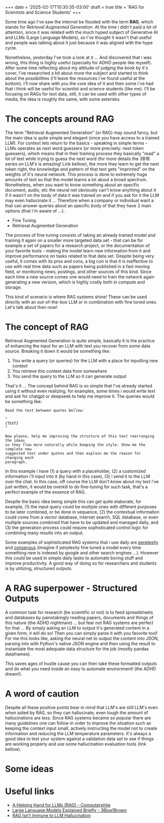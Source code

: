 +++
date = '2025-02-17T10:30:35-03:00'
draft = true
title = 'RAG for Scientists and Science Students'
+++

Some time ago I've saw the internet be flooded with the term **RAG**, which
stands for *Retrieval Augmented Generation*. At the time i didn't paid a lot of
attention, since it was related with the much hyped subject of Generative AI
and LLMs (Large Language Models), so I've thought it wasn't that useful and
people was talking about it just because it was aligned with the hype cycle.

Nonetheless, yesterday I've took a look at it ... And discovered that i was
wrong, this thing is highly useful (specially for ADHD people like myself).
After some time reflecting about my attitude of judging the book by it's cover,
I've researched a bit about more the subject and started to think about the
possibilities (i'll leave the resources i've found useful at the bottom). I'll now
share with you the core idea of it and then some i've had that i think will be
useful for scientist and science students (like me). I'll be focusing on RAGs
for text data, still, it can be used with other types of media, the idea is
roughly the same, with some asterisks.

# The concepts around RAG

The term "Retrieval Augmented Generation" (or RAG) may sound fancy, but the
main idea is quite simple and elegant (once you have access to a trained LLM).
For context lets return to the basics - speaking in simple terms - LLMs operates
as next word guessers (or more precisely: next token guessers), which means
that in their training process they basically "read" a lot of text while trying
to guess the next word (for more details the 3B1B series on LLM's is amazing!
Link bellow), the more they learn to get the next token right, the knowledge
and pattern of that text gets "imprinted" on the weights of it's neural
network. This process is done to extremely huge amounts of text so that the
model learns a lot about a broad spectrum. Nonetheless, when you want to know
something about an specific document, audio, etc the neural net obviously can't
know anything about it if it wasn't on the body of data it was trained on and
if you ask for it the LLM may even hallucinate it ... Therefore when a company
or individual want a that can answer queries about an specific body of that they
have 2 main options (that i'm aware of ...):

- Fine Tuning
- Retrieval Augmented Generation

The process of fine tuning consists of taking an already trained model and
training it again on a smaller more targeted data set - that can be for example
a set of papers for a research project, or the documentation of your favorite
tools - making the model learn new information from it and improve performance
on tasks related to that data set. Despite being very useful, it comes with its
pros and cons, a big con is that it is ineffective to use with real time data
such as papers being published in a fast moving field, or monitoring news,
postings, and other sources of this kind. Since each time a new source comes
one would need to train the network again generating a new version, which is
highly costly both in compute and storage. 

This kind of scenario is where RAG systems shine! These can be used directly
with an out-of-the-box LLM or in combination with fine tuned ones. Let's talk
about then now!

# The concept of RAG

Retrieval Augmented Generation is quite simple, basically it is the practice
of enhancing the input for an LLM with text you recover from some data source.
Breaking it down it would be something like:

1. You write a query (or queries) for the LLM with a place for inputting new context
2. You retrieve this context data from somewhere
3. You send the query to the LLM so it can generate output

That's it ... The concept behind RAG is so simple that I've already started using it without
even realizing, for examples, some times i would write text and ask for chatgpt or deepseek 
to help me improve it. The queries would be something like:

```
Read the text between quotes bellow:

"
{TEXT}
"

Now please, help me improving the structure of this text rearranging the ideas
so they flow more naturally while keeping the style. Show me the complete new
suggested text under quotes and then explain me the reason for changing each 
paragraph.
```

In this example i have (1) a query with a placeholder, (2) a customized information
i'll input into it (by hand in this case), (3) i send it to the LLM over the chat.
In this case, off course the LLM don't know about my text i've just written, it would 
be overkill to do fine-tuning for such task, that's a perfect example of the essence 
of RAG. 

Despite the basic idea being simple this can get quite elaborate, for example,
(1) the input query could be multiple ones with different purposes to be later
combined, or be done in sequence, (2) the contextual information could come
from a vector database, internet search, SQL database, or even multiple sources
combined that have to be updated and managed daily, and (3) the generation
process could require sophisticated control logic for combining many results
into an output.

Some examples of sophisticated RAG systems that i use daily are
[perplexity](perplexity.ai) and [consensus](consensus.app) (imagine if
perplexity fine tuned a model every time something new is indexed by google and
other search engines ...). However this could be used in simple daily tasks to
automate boring stuff and improve productivity. A good way of doing so for
researchers and students is by utilizing, structured outputs.
 
# A RAG superpower - Structured Outputs

A common task for research (be scientific or not) is to feed spreadsheets and
databases by painstakingly reading papers, documents and things of this nature
(the ADHD nightmare) ... but fear not RAG systems are perfect for that ... By simply
asking an LLM to output it's generated content in a given form, it will do so! Then
you can simply parse it with you favorite tool! For me this looks like, asking the 
neural net to output the content into JSON, parsing into with Python's native
JSON engine and then using the result to instantiate the most adequate data structure 
for the job (mostly pandas dataframes).

This saves ages of hustle cause you can then take these formatted outputs and do
what you need inside an easy to automate environment! (the ADHD dream!).

# A word of caution

Despite all these positive points bear in mind that LLM's are still LLM's even
when aided by RAG, so they can hallucinate, even tough the amount of
hallucinations are less. Since RAG systems became so popular there are many
guidelines one can follow in order to improve the situation such as keeping the
context input small, actively instructing the model not to create information
and reducing the LLM temperature parameters. It's always a good idea to test
your system against a validation data set to see if things are working
properly and use some hallucination evaluation tools (link bellow).


# Some ideas


# Useful links

- [A Helping Hand for LLMs (RAG) - Computerphile](https://youtu.be/of4UDMvi2Kw?si=-Vqic8KKT3OR1mW6)
- [Large Language Models Explained Briefly - 3Blue1Brown](https://youtu.be/LPZh9BOjkQs?si=W2H2UkKEjngwZ-Sj)
- [RAG Isn’t Immune to LLM Hallucination](https://towardsdatascience.com/detecting-hallucination-in-rag-ecaf251a6633/)
